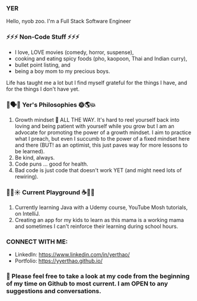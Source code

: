 ### YER

Hello, nyob zoo. I'm a Full Stack Software Engineer 


### ⚡⚡⚡ Non-Code Stuff ⚡⚡⚡
* I love, LOVE movies (comedy, horror, suspense), 
* cooking and eating spicy foods (pho, kaopoon, Thai and Indian curry), 
* bullet point listing, and 
* being a boy mom to my precious boys. 

Life has taught me a lot but I find myself grateful for the things I have, and for the things I don't have yet.

### 🧐🗣🧞 Yer's Philosophies 🌞🌎💥
1. Growth mindset 🌱 ALL THE WAY. It's hard to reel yourself back into loving and being patient with yourself while you grow but I am an advocate for promoting the power of a growth mindset. I aim to practice what I preach, but even I succumb to the power of a fixed mindset here and there (BUT! as an optimist, this just paves way for more lessons to be learned).
2. Be kind, always.
3. Code puns ... good for health.
4. Bad code is just code that doesn't work YET (and might need lots of rewiring).

### 🔭🌈☀️ Current Playground ☕️🥅🏀
1. Currently learning Java with a Udemy course, YouTube Mosh tutorials, on IntelliJ.
2. Creating an app for my kids to learn as this mama is a working mama and sometimes I can't reinforce their learning during school hours.

### CONNECT WITH ME:
* LinkedIn: https://www.linkedin.com/in/yerthao/
* Portfolio: https://yyerthao.github.io/


### 💬 Please feel free to take a look at my code from the beginning of my time on Github to most current. I am OPEN to any suggestions and conversations.



<!--
**yyerthao/yyerthao** is a ✨ _special_ ✨ repository because its `README.md` (this file) appears on your GitHub profile.

Here are some ideas to get you started:

- 🔭 I’m currently working on ...
- 🌱 I’m currently learning ...
- 👯 I’m looking to collaborate on ...
- 🤔 I’m looking for help with ...
- 💬 Ask me about ...
- 📫 How to reach me: ...
- 😄 Pronouns: ...
- ⚡ Fun fact: ...
-->
